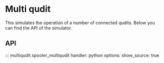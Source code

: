 # Multi qudit

This simulates the operation of a number of connected qudits. Below you can find the API of the simulator.

## API

::: multiqudit.spooler_multiqudit
    handler: python 
    options:
      show_source: true